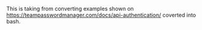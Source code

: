 This is taking from converting examples shown on https://teampasswordmanager.com/docs/api-authentication/ coverted into bash.

